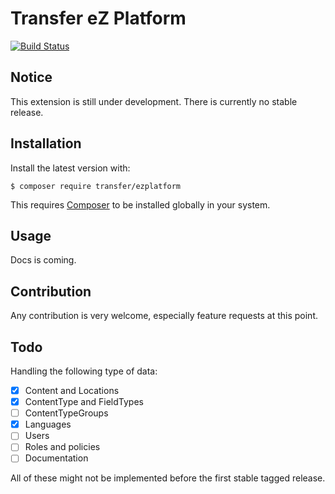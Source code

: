 Transfer eZ Platform
====================

[![Build Status](https://travis-ci.org/transfer-framework/ezplatform.svg?branch=1.0)](https://travis-ci.org/transfer-framework/ezplatform)

Notice
------

This extension is still under development. There is currently no stable release.

Installation
------------

Install the latest version with:

    $ composer require transfer/ezplatform

This requires [Composer](https://getcomposer.org/download/) to be installed globally in your system.

Usage
------------

Docs is coming.

Contribution
------------

Any contribution is very welcome, especially feature requests at this point.

Todo
------------

Handling the following type of data:

- [x] Content and Locations
- [x] ContentType and FieldTypes
- [ ] ContentTypeGroups
- [x] Languages
- [ ] Users
- [ ] Roles and policies
- [ ] Documentation

All of these might not be implemented before the first stable tagged release.

